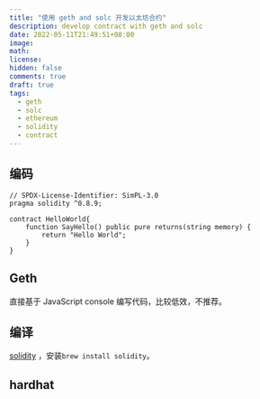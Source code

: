 ```yaml
---
title: "使用 geth and solc 开发以太坊合约"
description: develop contract with geth and solc
date: 2022-05-11T21:49:51+08:00
image:
math:
license:
hidden: false
comments: true
draft: true
tags:
  - geth
  - solc
  - ethereum
  - solidity
  - contract
---
```


## 编码

```solidity
// SPDX-License-Identifier: SimPL-3.0
pragma solidity ^0.8.9;

contract HelloWorld{
    function SayHello() public pure returns(string memory) {
        return "Hello World";
    }
}
```

## Geth

直接基于 JavaScript console 编写代码，比较低效，不推荐。

## 编译

[solidity](https://github.com/ethereum/solidity) ，安装`brew install solidity`。

## hardhat
